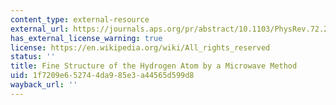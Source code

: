 ```yaml
---
content_type: external-resource
external_url: https://journals.aps.org/pr/abstract/10.1103/PhysRev.72.241
has_external_license_warning: true
license: https://en.wikipedia.org/wiki/All_rights_reserved
status: ''
title: Fine Structure of the Hydrogen Atom by a Microwave Method
uid: 1f7209e6-5274-4da9-85e3-a44565d599d8
wayback_url: ''
---
```

